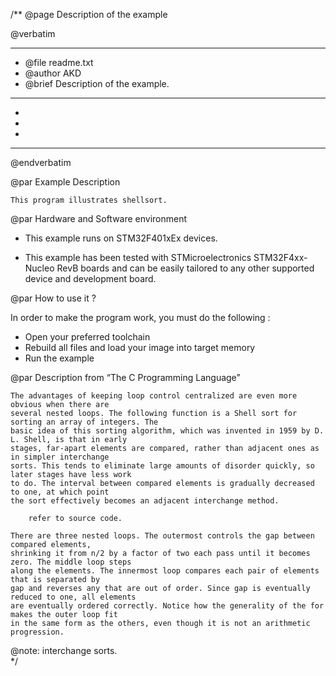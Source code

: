 /**
  @page Description of the example
  
  @verbatim
  ******************************************************************************
  * @file    readme.txt 
  * @author  AKD
  * @brief   Description of the example.
  ******************************************************************************
  *
  *
  *
  ******************************************************************************
  @endverbatim

@par Example Description

	This program illustrates shellsort.
	

@par Hardware and Software environment  

  - This example runs on STM32F401xEx devices.
    
  - This example has been tested with STMicroelectronics STM32F4xx-Nucleo RevB 
    boards and can be easily tailored to any other supported device 
    and development board.

@par How to use it ? 

In order to make the program work, you must do the following :
 - Open your preferred toolchain 
 - Rebuild all files and load your image into target memory
 - Run the example

@par Description from “The C Programming Language” 

	The advantages of keeping loop control centralized are even more obvious when there are
	several nested loops. The following function is a Shell sort for sorting an array of integers. The
	basic idea of this sorting algorithm, which was invented in 1959 by D. L. Shell, is that in early
	stages, far-apart elements are compared, rather than adjacent ones as in simpler interchange
	sorts. This tends to eliminate large amounts of disorder quickly, so later stages have less work
	to do. The interval between compared elements is gradually decreased to one, at which point
	the sort effectively becomes an adjacent interchange method.
	
		refer to source code.

	There are three nested loops. The outermost controls the gap between compared elements,
	shrinking it from n/2 by a factor of two each pass until it becomes zero. The middle loop steps
	along the elements. The innermost loop compares each pair of elements that is separated by
	gap and reverses any that are out of order. Since gap is eventually reduced to one, all elements
	are eventually ordered correctly. Notice how the generality of the for makes the outer loop fit
	in the same form as the others, even though it is not an arithmetic progression.

@note: interchange sorts.	
 */
